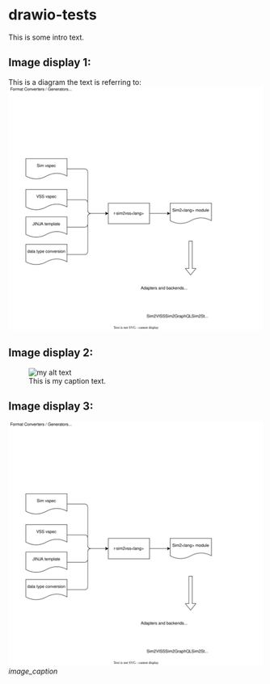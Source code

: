 # drawio-tests
This is some intro text.

## Image display 1:
This is a diagram the text is referring to:
![Diagram text](cvii-diagram.drawio.svg)

## Image display 2:
<figure>
  <img src="{{site.url}}/cvii-diagram.drawio.svg" alt="my alt text"/>
  <figcaption>This is my caption text.</figcaption>
</figure>

## Image display 3:
![Some text](cvii-diagram.drawio.svg)
*image_caption*
